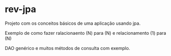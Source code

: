 # rev-jpa
Projeto com os conceitos básicos de uma aplicação usando jpa.

Exemplo de como fazer ralacionaento (N) para (N) e relacionamento (1) para (N)

DAO genérico e muitos métodos de consulta com exemplo.



